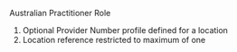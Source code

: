 Australian Practitioner Role

1. Optional Provider Number profile defined for a location
1. Location reference restricted to maximum of one

